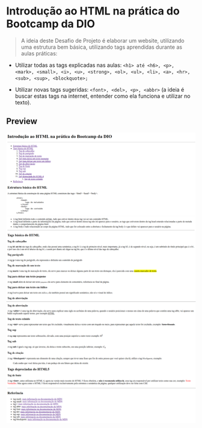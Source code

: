 # Introdução ao HTML na prática do Bootcamp da DIO
>   A ideia deste Desafio de Projeto é elaborar um website, utilizando uma estrutura bem básica, utilizando tags aprendidas durante as aulas práticas:

-   Utilizar todas as tags explicadas nas aulas: `<h1> até <h6>, <p>, <mark>, <small>, <i>, <u>, <strong>, <ol>, <ul>, <li>, <a>, <hr>, <sub>, <sup>, <blockquote>;`

- Utilizar novas tags sugeridas: `<font>, <del>, <p>, <abbr>` (a ideia é buscar estas tags na internet, entender como ela funciona e utilizar no texto).

## Preview
<img src="./preview.png" al="prévia do projeto">
<img src="./preview-2.png" al="prévia do projeto">
<img src="./preview-3.png" al="prévia do projeto">
<img src="./preview-4.png" al="prévia do projeto">
